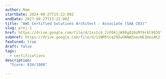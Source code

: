```yaml
---
author: Nam
startDate: 2024-08-27T15:22:00Z
endDate: 2027-08-27T15:22:00Z
title: "AWS Certified Solutions Architect - Associate (SAA C03)"
slug: proj-1
href: https://drive.google.com/file/d/1ss1cd_2zFO4jjW98gQ10zM79rAl99JQY/view?usp=sharing
subHref: https://drive.google.com/file/d/11NM5Ycq29IwGNNWZoevHE3Hei8K2fgzM/view?usp=sharing
featured: true
draft: false
tags:
  - certifications
description:
  "Score: 834/1000"

---
```

